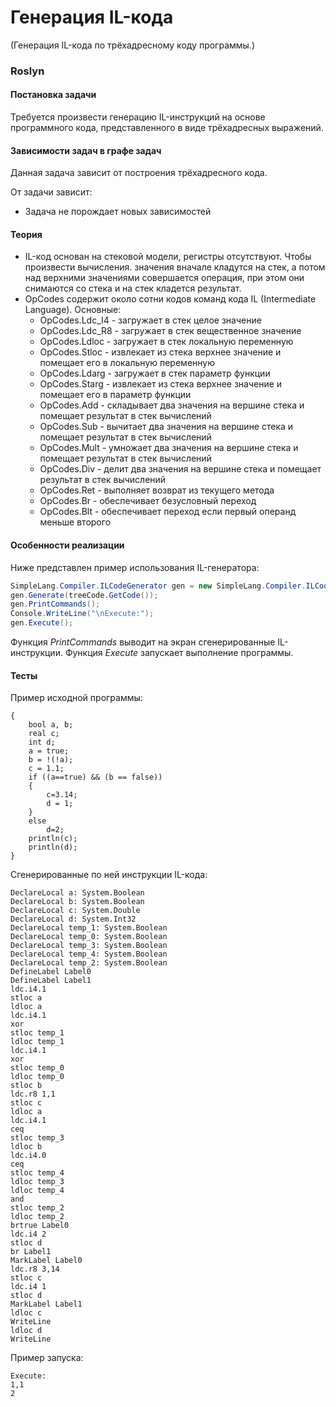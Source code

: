# Генерация IL-кода

(Генерация IL-кода по трёхадресному коду программы.)

### Roslyn

#### Постановка задачи

Требуется произвести генерацию IL-инструкций на основе программного кода, представленного в виде трёхадресных выражений.

#### Зависимости задач в графе задач
Данная задача зависит от построения трёхадресного кода.

От задачи зависит:
* Задача не порождает новых зависимостей

#### Теория

* IL-код основан на стековой модели, регистры отсутствуют. Чтобы произвести вычисления. значения вначале кладутся на стек, а потом над верхними значениями совершается операция, при этом они снимаются со стека и на стек кладется результат.
* OpCodes содержит около сотни кодов команд кода IL (Intermediate Language). Основные:
    - OpCodes.Ldc_I4 - загружает в стек целое значение
    - OpCodes.Ldc_R8 - загружает в стек вещественное значение
    - OpCodes.Ldloc - загружает в стек локальную переменную
    - OpCodes.Stloc - извлекает из стека верхнее значение и помещает его в локальную переменную
    - OpCodes.Ldarg - загружает в стек параметр функции
    - OpCodes.Starg - извлекает из стека верхнее значение и помещает его в параметр функции
    - OpCodes.Add - складывает два значения на вершине стека и помещает результат в стек вычислений
    - OpCodes.Sub - вычитает два значения на вершине стека и помещает результат в стек вычислений
    - OpCodes.Mult - умножает два значения на вершине стека и помещает результат в стек вычислений
    - OpCodes.Div - делит два значения на вершине стека и помещает результат в стек вычислений
    - OpCodes.Ret - выполняет возврат из текущего метода
    - OpCodes.Br - обеспечивает безусловный переход
    - OpCodes.Blt - обеспечивает переход если первый операнд меньше второго 

#### Особенности реализации

Ниже представлен пример использования IL-генератора:
```csharp
SimpleLang.Compiler.ILCodeGenerator gen = new SimpleLang.Compiler.ILCodeGenerator();
gen.Generate(treeCode.GetCode());
gen.PrintCommands();
Console.WriteLine("\nExecute:");
gen.Execute();
```
Функция _PrintCommands_ выводит на экран сгенерированные IL-инструкции. Функция _Execute_ запускает выполнение программы.

#### Тесты

Пример исходной программы:
```
{
	bool a, b;
	real c;
	int d;
	a = true;
	b = !(!a);
	c = 1.1;
	if ((a==true) && (b == false))
	{
		c=3.14;
		d = 1;
	}
	else
		d=2;
	println(c);
	println(d);
}
```
Сгенерированные по ней инструкции IL-кода:
```
DeclareLocal a: System.Boolean
DeclareLocal b: System.Boolean
DeclareLocal c: System.Double
DeclareLocal d: System.Int32
DeclareLocal temp_1: System.Boolean
DeclareLocal temp_0: System.Boolean
DeclareLocal temp_3: System.Boolean
DeclareLocal temp_4: System.Boolean
DeclareLocal temp_2: System.Boolean
DefineLabel Label0
DefineLabel Label1
ldc.i4.1
stloc a
ldloc a
ldc.i4.1
xor
stloc temp_1
ldloc temp_1
ldc.i4.1
xor
stloc temp_0
ldloc temp_0
stloc b
ldc.r8 1,1
stloc c
ldloc a
ldc.i4.1
ceq
stloc temp_3
ldloc b
ldc.i4.0
ceq
stloc temp_4
ldloc temp_3
ldloc temp_4
and
stloc temp_2
ldloc temp_2
brtrue Label0
ldc.i4 2
stloc d
br Label1
MarkLabel Label0
ldc.r8 3,14
stloc c
ldc.i4 1
stloc d
MarkLabel Label1
ldloc c
WriteLine
ldloc d
WriteLine
```

Пример запуска:
```
Execute:
1,1
2
```




